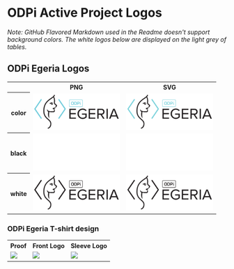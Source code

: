 # ODPi Active Project Logos

*Note: GitHub Flavored Markdown used in the Readme doesn't support background colors. The white logos below are displayed on the light grey of tables.*

## ODPi Egeria Logos

<table>
    <tr>
        <th></th>
        <th>PNG</th>
        <th>SVG</th>
    </tr>
    <tr>
        <th>color</th>
        <td><img src="/projects/egeria/egeria-color.png" width="200"></td>
        <td><img src="/projects/egeria/egeria-color.svg" width="200"></td>
    </tr>
    <tr>
        <th>black</th>
        <td><img src="/projects/egeria/egeria-white.png" width="200"></td>
        <td><img src="/projects/egeria/egeria-white.svg" width="200"></td>
    </tr>
    <tr>
        <th>white</th>
        <td><img src="/projects/egeria/egeria-black.png" width="200"></td>
        <td><img src="/projects/egeria/egeria-black.svg" width="200"></td>
    </tr>
</table>

### ODPi Egeria T-shirt design

<table>
    <tr>
        <th>Proof</th>
        <th>Front Logo</th>
        <th>Sleeve Logo</th>
    </tr>
    <tr>
        <td><img src="/projects/egeria/egeria_shirt_proof.pdf" width="200"></td>
        <td><img src="/projects/egeria/egeria_shirt_front_logo.pdf" width="200"></td>
        <td><img src="/projects/egeria/egeria_shirt_sleeve_logo.pdf" width="200"></td>
    </tr>
</table>
